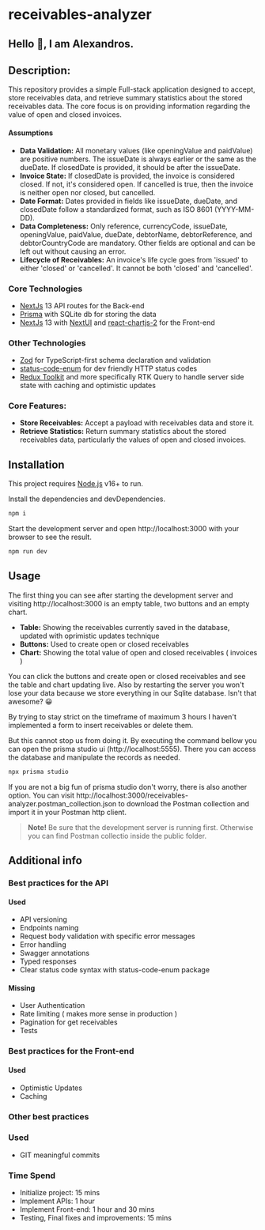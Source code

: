 # receivables-analyzer

## Hello 👋, I am Alexandros.

## Description:
This repository provides a simple Full-stack application designed to accept, store receivables data, and retrieve summary statistics about the stored receivables data. The core focus is on providing information regarding the value of open and closed invoices.

#### Assumptions
- **Data Validation:**
  All monetary values (like openingValue and paidValue) are positive numbers.
  The issueDate is always earlier or the same as the dueDate.
  If closedDate is provided, it should be after the issueDate.
- **Invoice State:**
  If closedDate is provided, the invoice is considered closed. If not, it's considered open.
  If cancelled is true, then the invoice is neither open nor closed, but cancelled.
- **Date Format:**
  Dates provided in fields like issueDate, dueDate, and closedDate follow a standardized format, such as ISO 8601 (YYYY-MM-DD).
- **Data Completeness:**
  Only reference, currencyCode, issueDate, openingValue, paidValue, dueDate, debtorName, debtorReference, and debtorCountryCode are mandatory. Other fields are optional and can be left out without causing an error.
- **Lifecycle of Receivables:**
  An invoice's life cycle goes from 'issued' to either 'closed' or 'cancelled'. It cannot be both 'closed' and 'cancelled'.

### Core Technologies
- [NextJs](https://nextjs.org/docs) 13 API routes for the Back-end
- [Prisma](https://www.prisma.io/docs/concepts/database-connectors/sqlite) with SQLite db for storing the data
- [NextJs](https://nextjs.org/docs) 13 with [NextUI](https://nextui.org/) and [react-chartjs-2](https://react-chartjs-2.js.org/) for the Front-end

### Other Technologies
- [Zod](https://zod.dev/?id=introduction) for TypeScript-first schema declaration and validation
- [status-code-enum](https://www.npmjs.com/package/status-code-enum) for dev friendly HTTP status codes
- [Redux Toolkit](https://redux-toolkit.js.org/tutorials/rtk-query) and more specifically RTK Query to handle server side state with caching and optimistic updates

### Core Features:
- **Store Receivables:** Accept a payload with receivables data and store it.
- **Retrieve Statistics:** Return summary statistics about the stored receivables data, particularly the values of open and closed invoices.

## Installation

This project requires [Node.js](https://nodejs.org/) v16+ to run.

Install the dependencies and devDependencies.
```sh
npm i
```

Start the development server and open http://localhost:3000 with your browser to see the result.
```sh
npm run dev
```

## Usage

The first thing you can see after starting the development server and visiting http://localhost:3000 is an empty table, two buttons and an empty chart.
- **Table:** Showing the receivables currently saved in the database, updated with oprimistic updates technique
- **Buttons:** Used to create open or closed receivables
- **Chart:** Showing the total value of open and closed receivables ( invoices )

You can click the buttons and create open or closed receivables and see the table and chart updating live. Also by restarting the server you won't lose your data because we store everything in our Sqlite database. Isn't that awesome? 😀

By trying to stay strict on the timeframe of maximum 3 hours I haven't implemented a form to insert receivables or delete them.

But this cannot stop us from doing it. By executing the command bellow you can open the prisma studio ui (http://localhost:5555). There you can access the database and manipulate the records as needed.

```sh
npx prisma studio
```

If you are not a big fun of prisma studio don't worry, there is also another option. You can visit http://localhost:3000/receivables-analyzer.postman_collection.json to download the Postman collection and import it in your Postman http client.

> **Note!** Be sure that the development server is running first. Otherwise you can find Postman collectio inside the public folder.

## Additional info
### Best practices for the API
#### Used
- API versioning
- Endpoints naming
- Request body validation with specific error messages
- Error handling
- Swagger annotations
- Typed responses
- Clear status code syntax with status-code-enum package

#### Missing
- User Authentication
- Rate limiting ( makes more sense in production )
- Pagination for get receivables
- Tests

### Best practices for the Front-end
#### Used
- Optimistic Updates
- Caching

### Other best practices
### Used
- GIT meaningful commits

### Time Spend
- Initialize project: 15 mins
- Implement APIs: 1 hour
- Implement Front-end: 1 hour and 30 mins
- Testing, Final fixes and improvements: 15 mins
